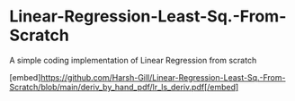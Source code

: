 # Linear-Regression-Least-Sq.-From-Scratch
A simple coding implementation of Linear Regression from scratch

[embed]https://github.com/Harsh-Gill/Linear-Regression-Least-Sq.-From-Scratch/blob/main/deriv_by_hand_pdf/lr_ls_deriv.pdf[/embed]
